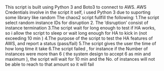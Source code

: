 This script is built using Python 3 and Boto3  to connect to AWS.
AWS Credentials involve in the script it self, i used Python 3 due to suporting some library like random 
The chaos2 script fullfill the following: 
1.The script select random instance IDs for disruption 
2. The ‘disruption’ consist of instance termination
3.The script wait for long enough to test if HA works, so i allow the script to sleep or wait long enough for HA to kick in (not exceeding 10 min )
4.The purpose of the script to test the HA features of AWS, and report a status (pass/fail) 
5.The script gives the user the time of how long time it take 
6.The script failed , for instance if the Number of instances were more than 6 ( the system design to accept 6 as min and maximum ), the script will wait for 10 min and the No. of instances will not be able to reach to that amount so it will fail 

